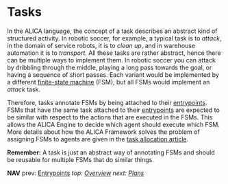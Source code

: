 # Tasks

In the ALICA language, the concept of a task describes an abstract kind of structured activity. In robotic soccer, for example, a typical task is to *attack*, in the domain of service robots, it is to *clean up*, and in warehouse automation it is to *transport*. All these tasks are rather abstract, hence there can be multiple ways to implement them. In robotic soccer you can attack by dribbling through the middle, playing a long pass towards the goal, or having a sequence of short passes. Each variant would be implemented by a different [finite-state machine](finite-state_machines.md) (FSM), but all FSMs would implement an *attack* task.

Therefore, tasks annotate FSMs by being attached to their [entrypoints](entrypoints.md). FSMs that have the same task attached to their [entrypoints](entrypoints.md) are expected to be similar with respect to the actions that are executed in the FSMs. This allows the ALICA Engine to decide which agent should execute which FSM. More details about how the ALICA Framework solves the problem of assigning FSMs to agents are given in the [task allocation article](task_allocation.md). 

**Remember:** A task is just an abstract way of annotating FSMs and should be reusable for multiple FSMs that do similar things.

**NAV** prev: [Entrypoints](entrypoints.md) *top: [Overview](../README.md)* *next: [Plans](plans.md)*
